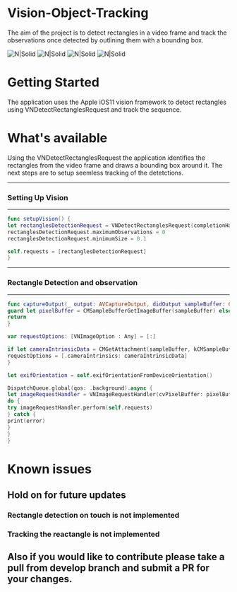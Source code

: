 # Vision-Object-Tracking

The aim of the project is to detect rectangles in a video frame and track the observations once detected by outlining them with a bounding box.

![N|Solid](http://ibb.co/fdGwKG) ![N|Solid](http://ibb.co/cddyYb) ![N|Solid](http://ibb.co/mGUSRw) ![N|Solid](http://ibb.co/fMnstb)


# Getting Started

The application uses the Apple iOS11 vision framework to detect rectangles using  VNDetectRectanglesRequest and track the sequence.

# What's available

Using the VNDetectRectanglesRequest the application identifies the rectangles from the video frame and draws a bounding box around it. The next steps are to setup seemless tracking of the detetctions.

------------------------------------
### Setting Up Vision
------------------------------------
```swift
func setupVision() {
let rectanglesDetectionRequest = VNDetectRectanglesRequest(completionHandler: self.handleRectangles)
rectanglesDetectionRequest.maximumObservations = 0
rectanglesDetectionRequest.minimumSize = 0.1

self.requests = [rectanglesDetectionRequest]
}
```
------------------------------------
### Rectangle Detection and observation
------------------------------------
```swift
func captureOutput(_ output: AVCaptureOutput, didOutput sampleBuffer: CMSampleBuffer, from connection: AVCaptureConnection) {
guard let pixelBuffer = CMSampleBufferGetImageBuffer(sampleBuffer) else {
return
}

var requestOptions: [VNImageOption : Any] = [:]

if let cameraIntrinsicData = CMGetAttachment(sampleBuffer, kCMSampleBufferAttachmentKey_CameraIntrinsicMatrix, nil) {
requestOptions = [.cameraIntrinsics: cameraIntrinsicData]
}

let exifOrientation = self.exifOrientationFromDeviceOrientation()

DispatchQueue.global(qos: .background).async {
let imageRequestHandler = VNImageRequestHandler(cvPixelBuffer: pixelBuffer, orientation:exifOrientation, options: requestOptions)
do {
try imageRequestHandler.perform(self.requests)
} catch {
print(error)
}
}
}
```

# Known issues

## Hold on for future updates

### Rectangle detection on touch is not implemented
### Tracking the reactangle is not implemented

## Also if you would like to contribute please take a pull from develop branch and submit a PR for your changes.
